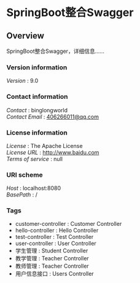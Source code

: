 # SpringBoot整合Swagger


<a name="overview"></a>
## Overview
SpringBoot整合Swagger，详细信息......


### Version information
*Version* : 9.0


### Contact information
*Contact* : binglongworld  
*Contact Email* : 406266011@qq.com


### License information
*License* : The Apache License  
*License URL* : http://www.baidu.com  
*Terms of service* : null


### URI scheme
*Host* : localhost:8080  
*BasePath* : /


### Tags

* customer-controller : Customer Controller
* hello-controller : Hello Controller
* test-controller : Test Controller
* user-controller : User Controller
* 学生管理 : Student Controller
* 教学管理 : Teacher Controller
* 教师管理 : Teacher Controller
* 用户信息接口 : Users Controller



